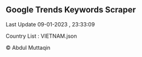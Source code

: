 

## Google Trends Keywords Scraper 
 
Last Update 09-01-2023 , 23:33:09

Country List :
VIETNAM.json



© Abdul Muttaqin 
